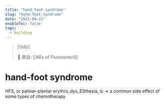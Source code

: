 ```yaml
---
title: "hand-foot syndrome"
slug: "hand-foot-syndrome"
date: "2023-09-21"
enableToc: false
tags:
  - building
---
```


> [!info]
>
> 🌱 來自: [[AEs of Fluorouracil]]

# hand-foot syndrome

HFS, or palmar-plantar erythro_dys_ESthesia, is → a common side effect of some types of chemotherapy
